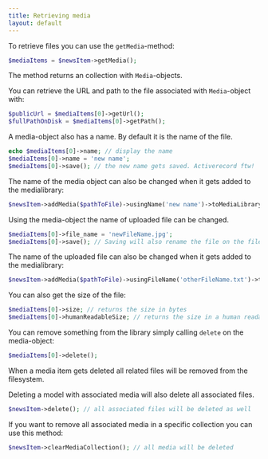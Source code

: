 ```yaml
---
title: Retrieving media
layout: default
---
```


To retrieve files you can use the ```getMedia```-method:

```php
$mediaItems = $newsItem->getMedia();
```

The method returns an collection with `Media`-objects.

You can retrieve the URL and path to the file associated with `Media`-object with:

```php
$publicUrl = $mediaItems[0]->getUrl();
$fullPathOnDisk = $mediaItems[0]->getPath();
```

A media-object also has a name. By default it is the name of the file.

```php
echo $mediaItems[0]->name; // display the name
$mediaItems[0]->name = 'new name';
$mediaItems[0]->save(); // the new name gets saved. Activerecord ftw!
```

The name of the media object can also be changed when it gets added to the medialibrary:

```php
$newsItem->addMedia($pathToFile)->usingName('new name')->toMediaLibrary();
```

Using the media-object the name of uploaded file can be changed.

```php
$mediaItems[0]->file_name = 'newFileName.jpg';
$mediaItems[0]->save(); // Saving will also rename the file on the filesystem.
```

The name of the uploaded file can also be changed when it gets added to the medialibrary:

```php
$newsItem->addMedia($pathToFile)->usingFileName('otherFileName.txt')->toMediaLibrary();
```

You can also get the size of the file:

```php
$mediaItems[0]->size; // returns the size in bytes
$mediaItems[0]->humanReadableSize; // returns the size in a human readable form (eg. 1,5 MB)
```

You can remove something from the library simply calling `delete` on the media-object:

```php
$mediaItems[0]->delete();
```

When a media item gets deleted all related files will be removed from the filesystem.

Deleting a model with associated media will also delete all associated files.

```php
$newsItem->delete(); // all associated files will be deleted as well
```

If you want to remove all associated media in a specific collection you can use this method:

```php
$newsItem->clearMediaCollection(); // all media will be deleted
```
